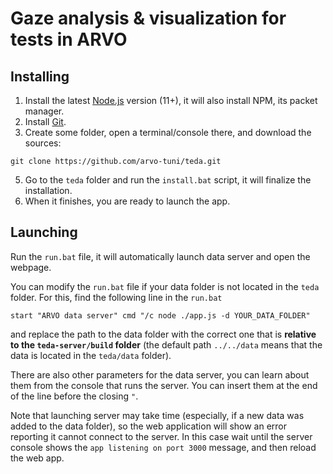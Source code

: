 # Gaze analysis & visualization for tests in ARVO

## Installing

1. Install the latest [Node.js](https://nodejs.org/en/download/current/) version (11+), it will also install NPM, its packet manager. 
2. Install [Git](https://git-scm.com/downloads).
3. Create some folder, open a terminal/console there, and download the sources:

```
git clone https://github.com/arvo-tuni/teda.git
```

5. Go to the `teda` folder and run the `install.bat` script, it will finalize the installation.
6. When it finishes, you are ready to launch the app.

## Launching

Run the `run.bat` file, it will automatically launch data server and open the webpage. 

You can modify the `run.bat` file if your data folder is not located in the `teda` folder. For this, find the following line in the `run.bat`

```
start "ARVO data server" cmd "/c node ./app.js -d YOUR_DATA_FOLDER"
```

and replace the path to the data folder with the correct one that is **relative to the `teda-server/build` folder** (the default path `../../data` means that the data is located in the `teda/data` folder).

There are also other parameters for the data server, you can learn about them from the console that runs the server. You can insert them at the end of the line before the closing `"`.

Note that launching server may take time (especially, if a new data was added to the data folder), so the web application will show an error reporting it cannot connect to the server. In this case wait until the server console shows the `app listening on port 3000` message, and then reload the web app.
